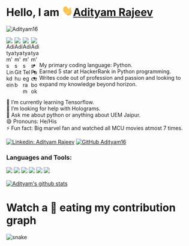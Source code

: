 # Hello, I am [<img src="https://raw.githubusercontent.com/ABSphreak/ABSphreak/master/gifs/Hi.gif" width="30px">Adityam Rajeev](https://www.linkedin.com/in/adityam-rajeev-3a3b57195/)

<p align="left"> <img src="https://komarev.com/ghpvc/?username=Adityam16&label=Views&color=blue&style=plastic" alt="Adityam16" /> </p>

<a href="https://www.linkedin.com/in/adityam-rajeev-3a3b57195/">
  <img align="left" alt="Adityam's Linkdein" width="22px" src="https://cdn.jsdelivr.net/npm/simple-icons@v3/icons/linkedin.svg" />
</a>
<a href="https://github.com/Adityam16">
  <img align="left" alt="Adityam's Github" width="22px" src="https://cdn.jsdelivr.net/npm/simple-icons@v3/icons/github.svg" />
</a>
<a href="https://t.me/Adityam_16">
  <img align="left" alt="Adityam's Telegram" width="22px" src="https://cdn.jsdelivr.net/npm/simple-icons@v3/icons/telegram.svg" />
</a>
<a href="https://www.facebook.com/adityam.rajiv.5/">
  <img align="left" alt="Adityam's Facebook" width="22px" src="https://cdn.jsdelivr.net/npm/simple-icons@v3/icons/facebook.svg" />
</a>
<br/>
<br/>


<br>


* My primary coding language: Python.<br>
* Earned 5 star at HackerRank in Python programming.<br>
* Writes code out of profession and passion and looking to expand my knowledge beyond horizon. <br>


 <br> 
  🌱 I’m currently learning Tensorflow. <br>
  🤔 I’m looking for help with Holograms.<br>
  💬 Ask me about python or anything about UEM Jaipur.<br>
  😄 Pronouns: He/His<br>
  ⚡ Fun fact: Big marvel fan and watched all MCU movies atmost 7 times.<br>

 [![Linkedin: Adityam Rajeev](https://img.shields.io/badge/-AdityamRajeev-blue?style=flat-square&logo=Linkedin&logoColor=white&link=https://www.linkedin.com/in/adityam-rajeev-3a3b57195/)](https://www.linkedin.com/in/adityam-rajeev-3a3b57195/)
[![GitHub Adityam16](https://img.shields.io/github/followers/Adityam16?label=follow&style=social)](https://github.com/Adityam16)
  
  
### Languages and Tools:

<code><img height="20" src="https://cdn3.iconfinder.com/data/icons/logos-and-brands-adobe/512/267_Python-512.png"></code>
<code><img height="20" src="https://upload.wikimedia.org/wikipedia/commons/thumb/6/61/HTML5_logo_and_wordmark.svg/512px-HTML5_logo_and_wordmark.svg.png"></code>
<code><img height="20" src="https://upload.wikimedia.org/wikipedia/commons/thumb/d/d5/CSS3_logo_and_wordmark.svg/1200px-CSS3_logo_and_wordmark.svg.png"></code>
<code><img height="20" src="https://upload.wikimedia.org/wikipedia/commons/thumb/1/18/C_Programming_Language.svg/1200px-C_Programming_Language.svg.png"></code>
<code><img height="20" src="https://d1jnx9ba8s6j9r.cloudfront.net/blog/wp-content/uploads/2019/08/js-logo.png"></code>
<code><img height="20" src="https://i.pinimg.com/originals/50/f1/58/50f1582a95bdac10f1c3fa295c8b947b.png"></code>   


<a href="https://github.com/Adityam16">
<img align="center" src="https://github-readme-stats.vercel.app/api?username=Adityam16&show_icons=true&theme=dark&line_height=27" alt="Adityam's github stats"/>
</a>
<h1 align = 'Left'>Watch a 🐍 eating my contribution graph</h1>
<p align="left">
  <img src="https://github.com/sakshiisaxena/sakshiisaxena/blob/output/github-contribution-grid-snake.svg" alt="snake"></center>
</p>
